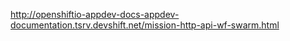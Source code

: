 http://openshiftio-appdev-docs-appdev-documentation.tsrv.devshift.net/mission-http-api-wf-swarm.html